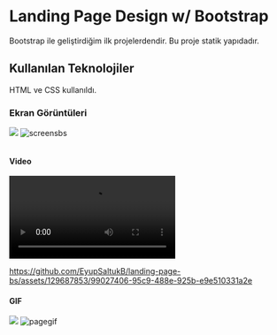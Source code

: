 <h1>Landing Page Design w/ Bootstrap</h1>

Bootstrap ile geliştirdiğim ilk projelerdendir.
Bu proje statik yapıdadır.

<h2> Kullanılan Teknolojiler</h2>

HTML ve CSS kullanıldı.


<h3>Ekran Görüntüleri</h3>

![](screensbs.png)
![]()![screensbs](https://github.com/EyupSaltukB/landing-page-bs/assets/129687853/29e8cf45-1ca2-480a-90fb-9db19691fb1c)

![]()

<h4> Video </h4>

![](bslanding.mp4)


https://github.com/EyupSaltukB/landing-page-bs/assets/129687853/99027406-95c9-488e-925b-e9e510331a2e





<h4> GIF </h4>

![](pagegif.gif)
![pagegif](https://github.com/EyupSaltukB/landing-page-bs/assets/129687853/7584d4b0-1092-4d75-a879-693021ca9be0)
